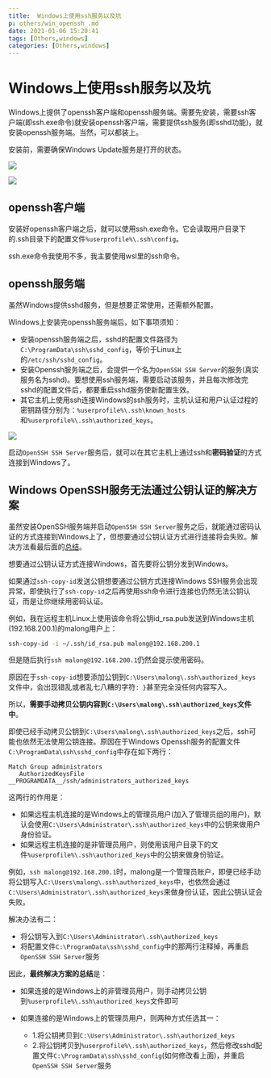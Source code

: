 ```yaml
---
title:  Windows上使用ssh服务以及坑
p: others/win_openssh_.md
date: 2021-01-06 15:20:41
tags: [Others,windows]
categories: [Others,windows]
---
```


# Windows上使用ssh服务以及坑

Windows上提供了openssh客户端和openssh服务端。需要先安装，需要ssh客户端(即ssh.exe命令)就安装openssh客户端，需要提供ssh服务(即sshd功能)，就安装openssh服务端。当然，可以都装上。

安装前，需要确保Windows Update服务是打开的状态。

![](/img/others/1689389982197.png)

![](/img/others/1689390015338.png)

## openssh客户端

安装好openssh客户端之后，就可以使用ssh.exe命令。它会读取用户目录下的.ssh目录下的配置文件`%userprofile%\.ssh\config`。

ssh.exe命令我使用不多，我主要使用wsl里的ssh命令。

## openssh服务端

虽然Windows提供sshd服务，但是想要正常使用，还需额外配置。

Windows上安装完openssh服务端后，如下事项须知：

- 安装openssh服务端之后，sshd的配置文件路径为`C:\ProgramData\ssh\sshd_config`，等价于Linux上的`/etc/ssh/sshd_config`。
- 安装Openssh服务端之后，会提供一个名为`OpenSSH SSH Server`的服务(真实服务名为sshd)。要想使用ssh服务端，需要启动该服务，并且每次修改完sshd的配置文件后，都要重启sshd服务使新配置生效。
- 其它主机上使用ssh连接Windows的ssh服务时，主机认证和用户认证过程的密钥路径分别为：`%userprofile%\.ssh\known_hosts`和`%userprofile%\.ssh\authorized_keys`。

![](/img/others/1689390495528.png)

启动`OpenSSH SSH Server`服务后，就可以在其它主机上通过ssh和**密码验证**的方式连接到Windows了。

## Windows OpenSSH服务无法通过公钥认证的解决方案

虽然安装OpenSSH服务端并启动`OpenSSH SSH Server`服务之后，就能通过密码认证的方式连接到Windows上了，但想要通过公钥认证方式进行连接将会失败。解决方法看最后面的[总结](#f)。

想要通过公钥认证方式连接Windows，首先要将公钥分发到Windows。

如果通过`ssh-copy-id`发送公钥想要通过公钥方式连接Windows SSH服务会出现异常，即使执行了`ssh-copy-id`之后再使用ssh命令进行连接也仍然无法公钥认证，而是让你继续用密码认证。

例如，我在远程主机Linux上使用该命令将公钥id_rsa.pub发送到Windows主机(192.168.200.1)的malong用户上：

```bash
ssh-copy-id -i ~/.ssh/id_rsa.pub malong@192.168.200.1
```

但是随后执行`ssh malong@192.168.200.1`仍然会提示使用密码。

原因在于`ssh-copy-id`想要添加公钥到`C:\Users\malong\.ssh\authorized_keys`文件中，会出现错乱或者乱七八糟的字符`: }`甚至完全没任何内容写入。

所以，**需要手动拷贝公钥内容到`C:\Users\malong\.ssh\authorized_keys`文件中**。

即使已经手动拷贝公钥到`C:\Users\malong\.ssh\authorized_keys`之后，ssh可能也依然无法使用公钥连接。原因在于Windows Openssh服务的配置文件`C:\ProgramData\ssh\sshd_config`中存在如下两行：

```
Match Group administrators
   AuthorizedKeysFile __PROGRAMDATA__/ssh/administrators_authorized_keys
```

这两行的作用是：

- 如果远程主机连接的是Windows上的管理员用户(加入了管理员组的用户)，默认会使用`C:\Users\Administrator\.ssh\authorized_keys`中的公钥来做用户身份验证。
- 如果远程主机连接的是非管理员用户，则使用该用户目录下的文件`%userprofile%\.ssh\authorized_keys`中的公钥来做身份验证。

例如，`ssh malong@192.168.200.1`时，malong是一个管理员账户，即便已经手动将公钥写入`C:\Users\malong\.ssh\authorized_keys`中，也依然会通过`C:\Users\Administrator\.ssh\authorized_keys`来做身份认证，因此公钥认证会失败。

解决办法有二：

- 将公钥写入到`C:\Users\Administrator\.ssh\authorized_keys`  
- 将配置文件`C:\ProgramData\ssh\sshd_config`中的那两行注释掉，再重启`OpenSSH SSH Server`服务

<a name="f"></a>

因此，**最终解决方案的总结**是：

- 如果连接的是Windows上的非管理员用户，则手动拷贝公钥到`%userprofile%\.ssh\authorized_keys`文件即可

- 如果连接的是Windows上的管理员用户，则两种方式任选其一：
    - 1.将公钥拷贝到`C:\Users\Administrator\.ssh\authorized_keys`  
    - 2.将公钥拷贝到`%userprofile%\.ssh\authorized_keys`，然后修改sshd配置文件`C:\ProgramData\ssh\sshd_config`(如何修改看上面)，并重启`OpenSSH SSH Server`服务  


